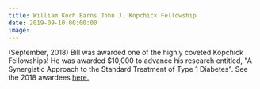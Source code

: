 ```yaml
---
title: William Koch Earns John J. Kopchick Fellowship
date: 2019-09-10 00:00:00
image:
---
```


(September, 2018) Bill was awarded one of the highly coveted Kopchick Fellowships\! He was awarded $10,000 to advance his research entitled, "A Synergistic Approach to the Standard Treatment of Type 1 Diabetes". See the 2018 awardees [here.](https://www.ohio.edu/research/communications/news-announcements/news-story.cfm?newsItem=89BFCE5B-5056-A874-1DFCB60A22163440)